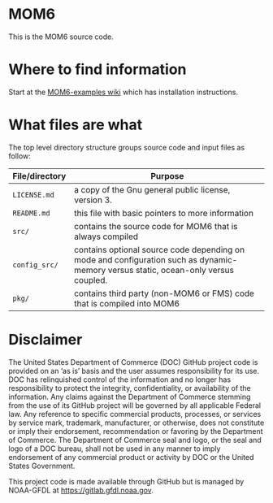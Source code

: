 # MOM6

This is the MOM6 source code.

# Where to find information

Start at the [MOM6-examples wiki](https://github.com/NOAA-GFDL/MOM6-examples/wiki) which has installation instructions.

# What files are what

The top level directory structure groups source code and input files as follow:

| File/directory    | Purpose |
| --------------    | ------- |
| ```LICENSE.md```  | a copy of the Gnu general public license, version 3. |
| ```README.md```   | this file with basic pointers to more information |
| ```src/```        | contains the source code for MOM6 that is always compiled |
| ```config_src/``` | contains optional source code depending on mode and configuration such as dynamic-memory versus static, ocean-only versus coupled. |
| ```pkg/```        | contains third party (non-MOM6 or FMS) code that is compiled into MOM6 |

# Disclaimer

The United States Department of Commerce (DOC) GitHub project code is provided
on an ‘as is’ basis and the user assumes responsibility for its use. DOC has
relinquished control of the information and no longer has responsibility to
protect the integrity, confidentiality, or availability of the information. Any
claims against the Department of Commerce stemming from the use of its GitHub
project will be governed by all applicable Federal law. Any reference to
specific commercial products, processes, or services by service mark,
trademark, manufacturer, or otherwise, does not constitute or imply their
endorsement, recommendation or favoring by the Department of Commerce. The
Department of Commerce seal and logo, or the seal and logo of a DOC bureau,
shall not be used in any manner to imply endorsement of any commercial product
or activity by DOC or the United States Government.

This project code is made available through GitHub but is managed by NOAA-GFDL
at https://gitlab.gfdl.noaa.gov.
